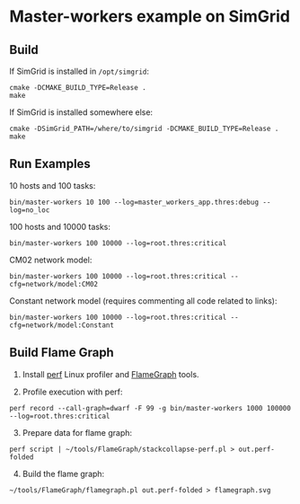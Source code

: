 # Master-workers example on SimGrid

## Build

If SimGrid is installed in `/opt/simgrid`:

```
cmake -DCMAKE_BUILD_TYPE=Release .
make
```

If SimGrid is installed somewhere else:

```
cmake -DSimGrid_PATH=/where/to/simgrid -DCMAKE_BUILD_TYPE=Release .
make
```

## Run Examples

10 hosts and 100 tasks:

```
bin/master-workers 10 100 --log=master_workers_app.thres:debug --log=no_loc
```

100 hosts and 10000 tasks:

```
bin/master-workers 100 10000 --log=root.thres:critical
```

CM02 network model:

```
bin/master-workers 100 10000 --log=root.thres:critical --cfg=network/model:CM02
```

Constant network model (requires commenting all code related to links):

```
bin/master-workers 100 10000 --log=root.thres:critical --cfg=network/model:Constant
```

## Build Flame Graph

1. Install [perf](https://perf.wiki.kernel.org/index.php/Main_Page) Linux profiler and [FlameGraph](https://github.com/brendangregg/FlameGraph) tools.

2. Profile execution with perf:

```
perf record --call-graph=dwarf -F 99 -g bin/master-workers 1000 100000 --log=root.thres:critical
``` 

3. Prepare data for flame graph:

```
perf script | ~/tools/FlameGraph/stackcollapse-perf.pl > out.perf-folded
```

4. Build the flame graph:

```
~/tools/FlameGraph/flamegraph.pl out.perf-folded > flamegraph.svg
```
